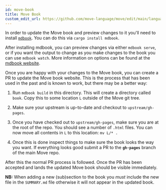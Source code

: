 ```yaml
---
id: move-book
title: Move Book
custom_edit_url: https://github.com/move-language/move/edit/main/language/documentation/book
---
```


In order to update the Move book and preview changes to it you'll need to
install
[`mdbook`](https://rust-lang.github.io/mdBook/guide/installation.html). You
can do this via `cargo install mdbook`.

After installing mdbook, you can preview changes via either `mdbook serve`,
or if you want the output to change as you make changes to the book you can
use `mdbook watch`. More information on options can be found at the [mdbook
website](https://rust-lang.github.io/mdBook/).

Once you are happy with your changes to the Move book, you can create a PR to
update the Move book website. This is the process that has been used in
the past and is known to work, but there may be a better way:

1. Run `mdbook build` in this directory. This will create a directory
called `book`. Copy this to some location `L` outside of the Move git tree.

2. Make sure your upstream is up-to-date and checkout to `upstream/gh-pages`.

3. Once you have checked out to `upstream/gh-pages`, make sure you are at the
root of the repo. You should see a number of `.html` files. You can now
move all contents in `L` to this location: `mv L/* .`

4. Once this is done inspect things to make sure the book looks the way you
want. If everything looks good submit a PR to the **`gh-pages`** branch of the
main Move repo.

After this the normal PR process is followed. Once the PR has been accepted and
lands the updated Move book should be visible immediately.

**NB:** When adding a new (sub)section to the book you _must_ include the new
file in the `SUMMARY.md` file otherwise it will not appear in the updated book.
